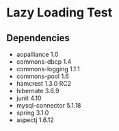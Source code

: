 # Lazy Loading Test

## Dependencies

* aopalliance 1.0
* commons-dbcp 1.4
* commons-logging 1.1.1
* commons-pool 1.6
* hamcrest 1.3.0 RC2
* hibernate 3.6.9
* junit 4.10
* mysql-connector 5.1.18
* spring 3.1.0
* aspectj 1.6.12

